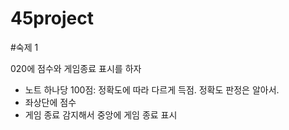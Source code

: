# 45project

#숙제 1

 020에 점수와 게임종료 표시를 하자
  - 노트 하나당 100점: 정확도에 따라 다르게 득점. 정확도 판정은 알아서.
  - 좌상단에 점수
  - 게임 종료 감지해서 중앙에 게임 종료 표시
